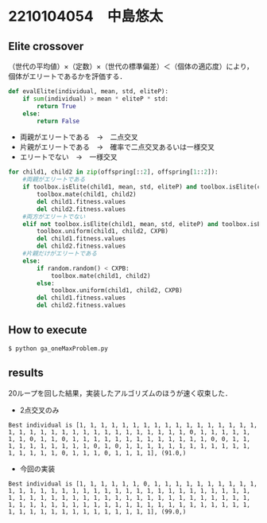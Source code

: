 # 2210104054　中島悠太
## Elite crossover
（世代の平均値）×（定数）×（世代の標準偏差）＜（個体の適応度）により，個体がエリートであるかを評価する．
```python
def evalElite(individual, mean, std, eliteP):
    if sum(individual) > mean * eliteP * std:
        return True
    else:
        return False

```
* 両親がエリートである　→　二点交叉
* 片親がエリートである　→　確率で二点交叉あるいは一様交叉
* エリートでない　→　一様交叉
```python
for child1, child2 in zip(offspring[::2], offspring[1::2]):
    #両親がエリートである
    if toolbox.isElite(child1, mean, std, eliteP) and toolbox.isElite(child2, mean, std, eliteP):
        toolbox.mate(child1, child2)
        del child1.fitness.values
        del child2.fitness.values
    #両方がエリートでない
    elif not toolbox.isElite(child1, mean, std, eliteP) and toolbox.isElite(child2, mean, std, eliteP):
        toolbox.uniform(child1, child2, CXPB)
        del child1.fitness.values
        del child2.fitness.values
    #片親だけがエリートである
    else:
        if random.random() < CXPB:
            toolbox.mate(child1, child2)
        else:
            toolbox.uniform(child1, child2, CXPB)
        del child1.fitness.values
        del child2.fitness.values      
```
## How to execute
```
$ python ga_oneMaxProblem.py
```
## results
20ループを回した結果，実装したアルゴリズムのほうが速く収束した．
* 2点交叉のみ
```
Best individual is [1, 1, 1, 1, 1, 1, 1, 1, 1, 1, 1, 1, 1, 1, 1, 1, 1, 1, 1, 1, 1, 1, 1, 1, 1, 1, 1, 1, 1, 1, 1, 1, 1, 1, 0, 1, 1, 1, 1, 1, 1, 1, 0, 1, 1, 0, 1, 1, 1, 1, 1, 1, 1, 1, 1, 1, 1, 1, 1, 0, 0, 1, 1, 1, 1, 1, 1, 1, 1, 1, 1, 0, 1, 0, 1, 1, 1, 1, 1, 1, 1, 1, 1, 1, 1, 1, 1, 1, 1, 1, 1, 0, 1, 1, 1, 0, 1, 1, 1, 1], (91.0,)
```
* 今回の実装
```
Best individual is [1, 1, 1, 1, 1, 1, 0, 1, 1, 1, 1, 1, 1, 1, 1, 1, 1, 1, 1, 1, 1, 1, 1, 1, 1, 1, 1, 1, 1, 1, 1, 1, 1, 1, 1, 1, 1, 1, 1, 1, 1, 1, 1, 1, 1, 1, 1, 1, 1, 1, 1, 1, 1, 1, 1, 1, 1, 1, 1, 1, 1, 1, 1, 1, 1, 1, 1, 1, 1, 1, 1, 1, 1, 1, 1, 1, 1, 1, 1, 1, 1, 1, 1, 1, 1, 1, 1, 1, 1, 1, 1, 1, 1, 1, 1, 1, 1, 1, 1, 1], (99.0,)
```